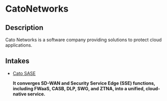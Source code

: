 # CatoNetworks

## Description

Cato Networks is a software company providing solutions to protect cloud applications.

## Intakes

- [Cato SASE](cato-sase/CHANGELOG.md)

  **It converges SD-WAN and Security Service Edge (SSE) functions, including FWaaS, CASB, DLP, SWG, and ZTNA, into a unified, cloud-native service.**
